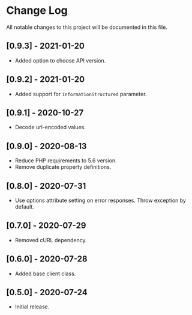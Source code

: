 # Change Log
All notable changes to this project will be documented in this file.

## [0.9.3] - 2021-01-20
- Added option to choose API version.

## [0.9.2] - 2021-01-20
- Added support for `informationStructured` parameter.

## [0.9.1] - 2020-10-27
- Decode url-encoded values.

## [0.9.0] - 2020-08-13
- Reduce PHP requirements to 5.6 version.
- Remove duplicate property definitions.

## [0.8.0] - 2020-07-31
- Use options attribute setting on error responses. Throw exception by default.

## [0.7.0] - 2020-07-29
- Removed cURL dependency.

## [0.6.0] - 2020-07-28
- Added base client class.

## [0.5.0] - 2020-07-24
- Initial release.
